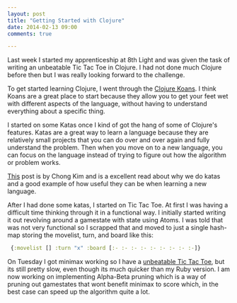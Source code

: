 ```yaml
---
layout: post
title: "Getting Started with Clojure"
date: 2014-02-13 09:00
comments: true

---
```


Last week I started my apprenticeship at 8th Light and was given the task of writing an unbeatable Tic Tac Toe in Clojure. I had not done much Clojure before then but I was really looking forward to the challenge.

To get started learning Clojure, I went through the [Clojure Koans](https://github.com/functional-koans/clojure-koans). I think Koans are a great place to start because they allow you to get your feet wet with different aspects of the language, without having to understand everything about a specific thing.

I started on some Katas once I kind of got the hang of some of Clojure's features. Katas are a great way to learn a language because they are relatively small projects that you can do over and over again and fully understand the problem. Then when you move on to a new language, you can focus on the language instead of trying to figure out how the algorithm or problem works.

[This](http://chongkim.org/programming/2013/09/04/using-katas-to-improve.html) post is by Chong Kim and is a excellent read about why we do katas and a good example of how useful they can be when learning a new language.

After I had done some katas, I started on Tic Tac Toe. At first I was having a difficult time thinking through it in a functional way. I initially started writing it out revolving around a gamestate with state using Atoms. I was told that was not very functional so I scrapped that and moved to just a single hash-map storing the movelist, turn, and board like this: 

``` clojure
 {:movelist [] :turn "x" :board [:- :- :- :- :- :- :- :- :-]}
```

On Tuesday I got minimax working so I have a [unbeatable Tic Tac Toe](https://github.com/zacholauson/tictactoe-clojure), but its still pretty slow, even though its much quicker than my Ruby version. I am now working on implementing Alpha-Beta pruning which is a way of pruning out gamestates that wont benefit minimax to score which, in the best case can speed up the algorithm quite a lot.
